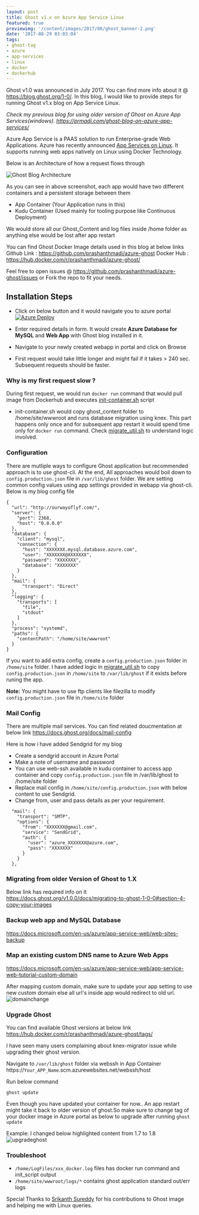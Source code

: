 ```yaml
---
layout: post
title: Ghost v1.x on Azure App Service Linux
featured: true
previewimg: '/content/images/2017/08/ghost_banner-2.png'
date: '2017-08-29 03:03:04'
tags:
- ghost-tag
- azure
- app-services
- linux
- docker
- dockerhub
---
```


Ghost v1.0 was announced in July 2017. You can find more info about it @ https://blog.ghost.org/1-0/. In this blog, I would like to provide steps for running Ghost v1.x blog on App Service Linux.

*Check my previous blog for using older version of Ghost on Azure App Services(windows). https://prmadi.com/ghost-blog-on-azure-app-services/*

Azure App Service is a PAAS solution to run Enterprise-grade Web Applications. Azure has recently announced [App Services on Linux](https://docs.microsoft.com/en-us/azure/app-service-web/app-service-linux-intro). It supports running web apps natively on Linux using Docker Technology.

Below is an Architecture of how a request flows through

![Ghost Blog Architecture](/content/images/2017/08/Ghost_blog_architecture-1.png)

As you can see in above screenshot, each app would have two different containers and a persistent storage between them
* App Container  (Your Application runs in this)
* Kudu Container (Used mainly for tooling purpose like Continuous Deployment)

We would store all our Ghost_Content and log files inside /home folder as anything else would be lost after app restart

You can find Ghost Docker Image details used in this blog at below links
Github Link : https://github.com/prashanthmadi/azure-ghost
Docker Hub : https://hub.docker.com/r/prashanthmadi/azure-ghost/

Feel free to open issues @ https://github.com/prashanthmadi/azure-ghost/issues or Fork the repo to fit your needs.

## Installation Steps
* Click on below button and it would navigate you to azure portal
[![Azure Deploy](http://azuredeploy.net/deploybutton.png)](https://portal.azure.com/#create/Microsoft.Template/uri/https%3a%2f%2fraw.githubusercontent.com%2fprashanthmadi%2fazure-ghost%2fmaster%2fazuredeploy.json)

* Enter required details in form. It would create **Azure Database for MySQL** and **Web App** with Ghost blog installed in it.
* Navigate to your newly created webapp in portal and click on Browse
* First request would take little longer and might fail if it takes > 240 sec. Subsequent requests should be faster.

### Why is my first request slow ?
During first request, we would run `docker run` command that would pull image from Dockerhub and executes [init-container.sh](https://github.com/prashanthmadi/azure-ghost/blob/master/init-container.sh) script
* init-container.sh would copy ghost_content folder to /home/site/wwwroot and runs database migration using knex. This part happens only once and for subsequent app restart it would spend time only for `docker run` command. Check [migrate_util.sh](https://github.com/prashanthmadi/azure-ghost/blob/master/migrate_util.sh) to understand logic involved.


### Configuration
There are mutliple ways to configure Ghost application but recommended approach is to use ghost-cli. At the end, All approaches would boil down to `config.production.json` file in `/var/lib/ghost` folder. We are setting common config values using app settings provided in webapp via ghost-cli. Below is my blog config file
```
{
  "url": "http://ourwayoflyf.com/",
  "server": {
    "port": 2368,
    "host": "0.0.0.0"
  },
  "database": {
    "client": "mysql",
    "connection": {
      "host": "XXXXXXX.mysql.database.azure.com",
      "user": "XXXXXXX@XXXXXXX",
      "password": "XXXXXXX",
      "database": "XXXXXXX"
    }
  },
  "mail": {
      "transport": "Direct"
  },
  "logging": {
    "transports": [
      "file",
      "stdout"
    ]
  },
  "process": "systemd",
  "paths": {
    "contentPath": "/home/site/wwwroot"
  }
}
```
If you want to add extra config, create a `config.production.json` folder in `/home/site` folder. I have added logic in [migrate_util.sh](https://github.com/prashanthmadi/azure-ghost/blob/master/migrate_util.sh) to copy `config.production.json` in `/home/site` to `/var/lib/ghost` if it exists before runing the app.

**Note:** You might have to use ftp clients like filezilla to modify `config.production.json` file in `/home/site` folder

### Mail Config
There are multiple mail services. You can find related doucmentation at below link
https://docs.ghost.org/docs/mail-config

Here is how i have added Sendgrid for my blog
* Create a sendgrid account in Azure Portal
* Make a note of username and password
* You can use web-ssh available in kudu container to access app container and copy `config.production.json` file in /var/lib/ghost to /home/site folder
* Replace mail config in `/home/site/config.production.json` with below content to use Sendgrid.
* Change from, user and pass details as per your requirement.
```
  "mail": {
    "transport": "SMTP",
    "options": {
      "from": "XXXXXXX@gmail.com",
      "service": "SendGrid",
      "auth": {
        "user": "azure_XXXXXXX@azure.com",
        "pass": "XXXXXXX"
      }
    }
  },
```


### Migrating from older Version of Ghost to 1.X
Below link has required info on it
https://docs.ghost.org/v1.0.0/docs/migrating-to-ghost-1-0-0#section-4-copy-your-images

### Backup web app and MySQL Database
https://docs.microsoft.com/en-us/azure/app-service-web/web-sites-backup

### Map an existing custom DNS name to Azure Web Apps
https://docs.microsoft.com/en-us/azure/app-service-web/app-service-web-tutorial-custom-domain

After mapping custom domain, make sure to update your app setting to use new custom domain else all url's inside app would redirect to old url.
![domainchange](/content/images/2017/09/domainchange.PNG)

### Upgrade Ghost

You can find available Ghost versions at below link
https://hub.docker.com/r/prashanthmadi/azure-ghost/tags/

I have seen many users complaining about knex-migrator issue while upgrading their ghost version.

Navigate to `/var/lib/ghost` folder via webssh in App Container
https://`Your_APP_Name`.scm.azurewebsites.net/webssh/host

Run below command
```
ghost update
```

Even though you have updated your container for now.. An app restart might take it back to older version of ghost.So make sure to change tag of your docker image in Azure portal as below to upgrade after running `ghost update`

Example: I changed below highlighted content from 1.7 to 1.8
![upgradeghost](/content/images/2017/09/upgradeghost.PNG)

### Troubleshoot
* `/home/LogFiles/xxx_docker.log` files has docker run command and init_script output
* `/home/site/wwwroot/logs/*` contains ghost application standard out/err logs




Special Thanks to [Srikanth Sureddy](https://github.com/sureddy1) for his contributions to Ghost image and helping me with Linux queries.